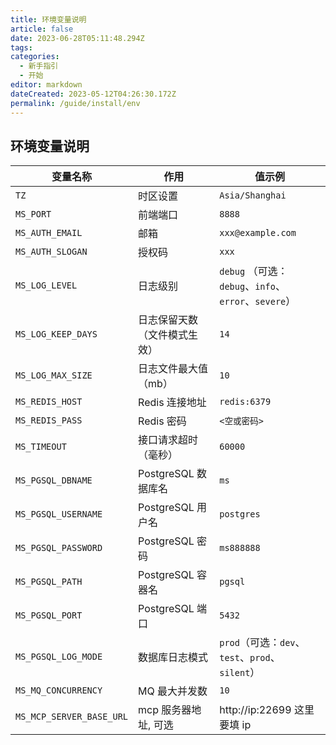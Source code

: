 ```yaml
---
title: 环境变量说明
article: false
date: 2023-06-28T05:11:48.294Z
tags:
categories:
  - 新手指引
  - 开始
editor: markdown
dateCreated: 2023-05-12T04:26:30.172Z
permalink: /guide/install/env
---
```


## 环境变量说明

| 变量名称                     | 作用              | 值示例                                          |
|--------------------------|-----------------|----------------------------------------------|
| `TZ`                     | 时区设置            | `Asia/Shanghai`                              |
| `MS_PORT`                | 前端端口            | `8888`                                       |
| `MS_AUTH_EMAIL`          | 邮箱              | `xxx@example.com`                            |
| `MS_AUTH_SLOGAN`         | 授权码             | `xxx`                                        |
| `MS_LOG_LEVEL`           | 日志级别            | `debug` （可选：`debug`、`info`、`error`、`severe`） |
| `MS_LOG_KEEP_DAYS`       | 日志保留天数（文件模式生效）  | `14`                                         |
| `MS_LOG_MAX_SIZE`        | 日志文件最大值（mb）     | `10`                                         |
| `MS_REDIS_HOST`          | Redis 连接地址      | `redis:6379`                                 |
| `MS_REDIS_PASS`          | Redis 密码        | `<空或密码>`                                     |
| `MS_TIMEOUT`             | 接口请求超时（毫秒）      | `60000`                                      |
| `MS_PGSQL_DBNAME`        | PostgreSQL 数据库名 | `ms`                                         |
| `MS_PGSQL_USERNAME`      | PostgreSQL 用户名  | `postgres`                                   |
| `MS_PGSQL_PASSWORD`      | PostgreSQL 密码   | `ms888888`                                   |
| `MS_PGSQL_PATH`          | PostgreSQL 容器名  | `pgsql`                                      |
| `MS_PGSQL_PORT`          | PostgreSQL 端口   | `5432`                                       |
| `MS_PGSQL_LOG_MODE`      | 数据库日志模式         | `prod`（可选：`dev`、`test`、`prod`、`silent`）      |
| `MS_MQ_CONCURRENCY`      | MQ 最大并发数        | `10`                                         |
| `MS_MCP_SERVER_BASE_URL` | mcp 服务器地址, 可选   | http://ip:22699 这里要填 ip                      |
